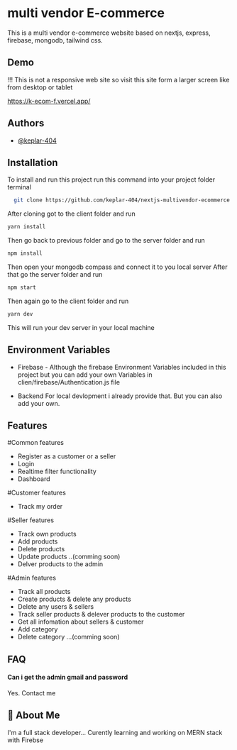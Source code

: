 
# multi vendor E-commerce

This is a multi vendor e-commerce website based on nextjs, express, firebase, mongodb, tailwind css. 


## Demo
!!! This is not a responsive web site so visit this site form a larger screen like from desktop or tablet

https://k-ecom-f.vercel.app/

## Authors

- [@keplar-404](https://github.com/keplar-404)


## Installation

To install and run this project run this command into your project folder terminal

```bash
  git clone https://github.com/keplar-404/nextjs-multivendor-ecommerce.git
```
After cloning got to the client folder and run

```bash
yarn install
```
Then go back to previous folder and go to the server folder and run 

```bash
npm install
```
Then open your mongodb compass and connect it to you local server
After that go the server folder and run

```bash
npm start
```

Then again go to the client folder and run

```bash
yarn dev
```

This will run your dev server in your local machine


## Environment Variables

- Firebase - 
Although the firebase Environment Variables included in this project but you can add your own Variables in clien/firebase/Authentication.js file

- Backend 
For local devlopment i already provide that. But you can also add your own.



## Features

#Common features
- Register as a customer or a seller
- Login 
- Realtime filter functionality 
- Dashboard

#Customer features
- Track my order

#Seller features
- Track own products
- Add products
- Delete products
- Update products ..(comming soon)
- Delver products to the admin

#Admin features
- Track all products
- Create products & delete any products
- Delete any users & sellers
- Track seller products & delever products to the customer
- Get all infomation about sellers & customer
- Add category
- Delete category ...(comming soon)

## FAQ

#### Can i get the admin gmail and password

Yes. Contact me 




## 🚀 About Me
I'm a full stack developer...
Curently learning and working on MERN stack with Firebse

